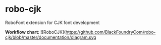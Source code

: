 # robo-cjk
RoboFont extension for CJK font development


**Workflow chart:**
![RoboCJK](https://github.com/BlackFoundryCom/robo-cjk/blob/master/documentation/diagram.svg
<!--stackedit_data:
eyJoaXN0b3J5IjpbLTEyMjY3NDgyODIsMTg5MTgxNDQwNSw3Mj
QyNTM5MTcsMzYwNjQ4MzAzLDIwNDU0MDQyNzUsLTI0NTU1Njk1
N119
-->